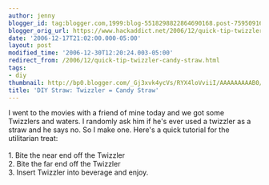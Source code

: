 ```yaml
---
author: jenny
blogger_id: tag:blogger.com,1999:blog-5518298822864690168.post-759509161005866264
blogger_orig_url: https://www.hackaddict.net/2006/12/quick-tip-twizzler-candy-straw.html
date: '2006-12-17T21:02:00.000-05:00'
layout: post
modified_time: '2006-12-30T12:20:24.003-05:00'
redirect_from: /2006/12/quick-tip-twizzler-candy-straw.html
tags:
- diy
thumbnail: http://bp0.blogger.com/_Gj3xvk4ycVs/RYX4loVviiI/AAAAAAAAAB0/qYHUgvZSMMk/s72-c/twizz.jpg
title: 'DIY Straw: Twizzler = Candy Straw'
---
```


<a onblur="try {parent.deselectBloggerImageGracefully();} catch(e) {}" href="http://bp0.blogger.com/_Gj3xvk4ycVs/RYX4loVviiI/AAAAAAAAAB0/qYHUgvZSMMk/s1600-h/twizz.jpg"><img style="margin: 0pt 0pt 10px 10px; float: right; cursor: pointer;" src="http://bp0.blogger.com/_Gj3xvk4ycVs/RYX4loVviiI/AAAAAAAAAB0/qYHUgvZSMMk/s320/twizz.jpg" alt="" id="BLOGGER_PHOTO_ID_5009683485887007266" border="0" /></a>I went to the movies with a friend of mine today and we got some Twizzlers and waters.  I randomly ask him if he's ever used a twizzler as a straw and he says no. So I make one.  Here's a quick tutorial for the utilitarian treat:<br /><br />1. Bite the near end off the Twizzler<br />2. Bite the far end off the Twizzler<br />3.  Insert Twizzler into beverage and enjoy.